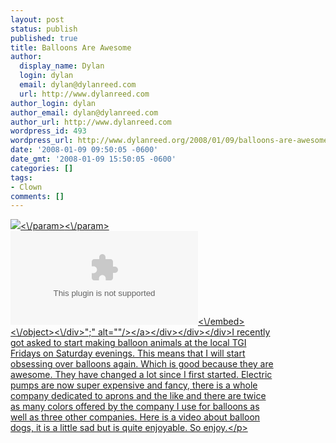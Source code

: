 ```yaml
---
layout: post
status: publish
published: true
title: Balloons Are Awesome
author:
  display_name: Dylan
  login: dylan
  email: dylan@dylanreed.com
  url: http://www.dylanreed.com
author_login: dylan
author_email: dylan@dylanreed.com
author_url: http://www.dylanreed.com
wordpress_id: 493
wordpress_url: http://www.dylanreed.org/2008/01/09/balloons-are-awesome/
date: '2008-01-09 09:50:05 -0600'
date_gmt: '2008-01-09 15:50:05 -0600'
categories: []
tags:
- Clown
comments: []
---
```

<p>
<div class="wlWriterSmartContent" id="scid:5737277B-5D6D-4f48-ABFC-DD9C333F4C5D:a6015c40-1fe5-4628-b657-e91eb58cf375" style="padding-right: 0px; display: inline; padding-left: 0px; float: left; padding-bottom: 0px; margin: 0px; width: 426px; padding-top: 0px">
<div id="e927d453-afdf-4323-854a-6352ec04db70" style="margin: 0px; padding: 0px; display: inline;">
<div><a href="http:&#47;&#47;www.youtube.com&#47;watch?v=LiFHnsCwDmI&amp;feature=related" target="_new"><img src="http:&#47;&#47;www.dylanreed.org&#47;wp-content&#47;uploads&#47;2008&#47;01&#47;video9a1773ae164a.jpg" galleryimg="no" onload="var downlevelDiv = document.getElementById('e927d453-afdf-4323-854a-6352ec04db70'); downlevelDiv.innerHTML = "
<div><object width=\"425\" height=\"350\"><param name=\"movie\" value=\"http:&#47;&#47;www.youtube.com&#47;v&#47;LiFHnsCwDmI&amp;feature=related\"><\&#47;param><param name=\"wmode\" value=\"transparent\"><\&#47;param><embed src=\"http:&#47;&#47;www.youtube.com&#47;v&#47;LiFHnsCwDmI&amp;feature=related\" type=\"application&#47;x-shockwave-flash\" wmode=\"transparent\" width=\"425\" height=\"350\"><\&#47;embed><\&#47;object><\&#47;div>";" alt=""&#47;><&#47;a><&#47;div><&#47;div><&#47;div>I recently got asked to start making balloon animals at the local TGI Fridays on Saturday evenings. This means that I will start obsessing over balloons again. Which is good because they are awesome. They have changed a lot since I first started. Electric pumps are now super expensive and fancy, there is a whole company dedicated to aprons and the like and there are twice as many colors offered by the company I use for balloons as well as three other companies. Here is a video about balloon dogs, it is a little sad but is quite enjoyable. So enjoy.<&#47;p></p>
